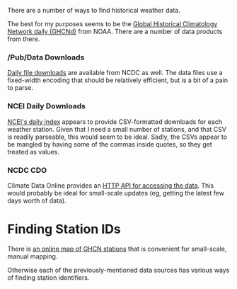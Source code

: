 There are a number of ways to find historical weather data. 

The best for my purposes seems to be the [Global Historical Climatology Network daily (GHCNd)](https://www.ncei.noaa.gov/products/land-based-station/global-historical-climatology-network-daily) from NOAA. There are a number of data products from there. 

### /Pub/Data Downloads
[Daily file downloads](https://www1.ncdc.noaa.gov/pub/data/ghcn/daily/) are available from NCDC as well. The data files use
a fixed-width encoding that should be relatively efficient, but is a bit of a pain to parse. 

### NCEI Daily Downloads
[NCEI's daily index](https://www.ncei.noaa.gov/data/global-historical-climatology-network-daily/) appears to provide CSV-formatted
downloads for each weather station. Given that I need a small number of stations, and that CSV is readily parseable, this
would seem to be ideal. Sadly, the CSVs appear to be mangled by having some of the commas inside quotes, so they get treated as values. 

### NCDC CDO
Climate Data Online provides an [HTTP API for accessing the data](https://www.ncdc.noaa.gov/cdo-web/webservices/v2). This would probably be ideal for small-scale updates (eg, getting the latest few days worth of data).

# Finding Station IDs
There is [an online map of GHCN stations](https://ncics.org/portfolio/monitor/ghcn-d-station-data/) that is convenient
for small-scale, manual mapping. 

Otherwise each of the previously-mentioned data sources has various ways of finding station identifiers. 
